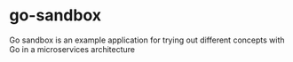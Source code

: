 # go-sandbox

Go sandbox is an example application for trying out different concepts with Go in a microservices architecture
